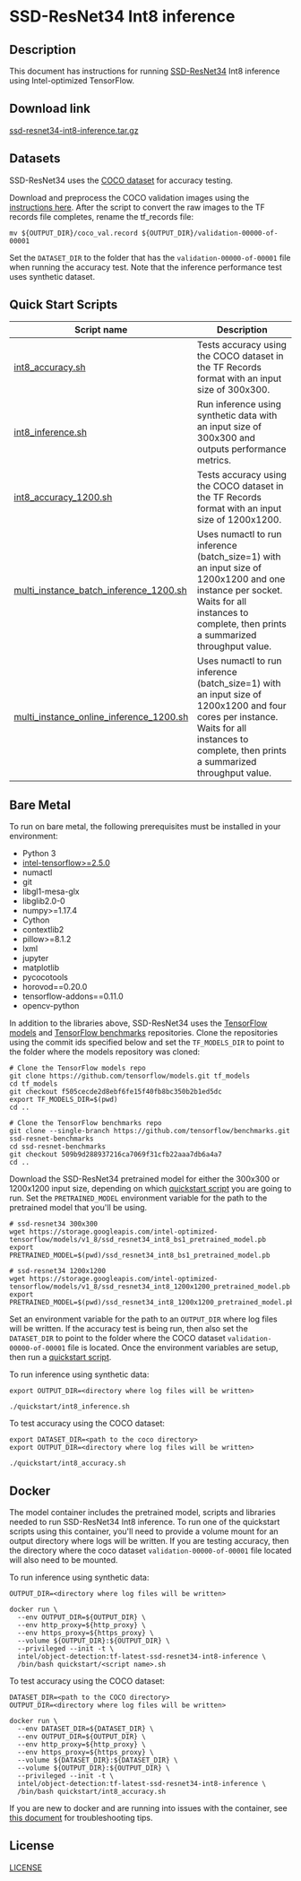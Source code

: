 <!--- 0. Title -->
# SSD-ResNet34 Int8 inference

<!-- 10. Description -->
## Description

This document has instructions for running
[SSD-ResNet34](https://arxiv.org/pdf/1512.02325.pdf) Int8 inference
using Intel-optimized TensorFlow.

<!--- 20. Download link -->
## Download link

[ssd-resnet34-int8-inference.tar.gz](https://storage.googleapis.com/intel-optimized-tensorflow/models/v2_5_0/ssd-resnet34-int8-inference.tar.gz)

<!--- 30. Datasets -->
## Datasets

SSD-ResNet34 uses the [COCO dataset](https://cocodataset.org) for accuracy
testing.

Download and preprocess the COCO validation images using the
[instructions here](/datasets/coco). After the script to convert the raw
images to the TF records file completes, rename the tf_records file:
```
mv ${OUTPUT_DIR}/coco_val.record ${OUTPUT_DIR}/validation-00000-of-00001
```

Set the `DATASET_DIR` to the folder that has the `validation-00000-of-00001`
file when running the accuracy test. Note that the inference performance
test uses synthetic dataset.

<!--- 40. Quick Start Scripts -->
## Quick Start Scripts

| Script name | Description |
|-------------|-------------|
| [int8_accuracy.sh](/quickstart/object_detection/tensorflow/ssd-resnet34/inference/cpu/int8/int8_accuracy.sh) | Tests accuracy using the COCO dataset in the TF Records format with an input size of 300x300. |
| [int8_inference.sh](/quickstart/object_detection/tensorflow/ssd-resnet34/inference/cpu/int8/int8_inference.sh) | Run inference using synthetic data with an input size of 300x300 and outputs performance metrics. |
| [int8_accuracy_1200.sh](/quickstart/object_detection/tensorflow/ssd-resnet34/inference/cpu/int8/int8_accuracy_1200.sh) | Tests accuracy using the COCO dataset in the TF Records format with an input size of 1200x1200. |
| [multi_instance_batch_inference_1200.sh](/quickstart/object_detection/tensorflow/ssd-resnet34/inference/cpu/int8/multi_instance_batch_inference_1200.sh) | Uses numactl to run inference (batch_size=1) with an input size of 1200x1200 and one instance per socket. Waits for all instances to complete, then prints a summarized throughput value. |
| [multi_instance_online_inference_1200.sh](/quickstart/object_detection/tensorflow/ssd-resnet34/inference/cpu/int8/multi_instance_online_inference_1200.sh) | Uses numactl to run inference (batch_size=1) with an input size of 1200x1200 and four cores per instance. Waits for all instances to complete, then prints a summarized throughput value. |

<!--- 50. Bare Metal -->
## Bare Metal

To run on bare metal, the following prerequisites must be installed in your environment:
* Python 3
* [intel-tensorflow>=2.5.0](https://pypi.org/project/intel-tensorflow/)
* numactl
* git
* libgl1-mesa-glx
* libglib2.0-0
* numpy>=1.17.4
* Cython
* contextlib2
* pillow>=8.1.2
* lxml
* jupyter
* matplotlib
* pycocotools
* horovod==0.20.0
* tensorflow-addons==0.11.0
* opencv-python

In addition to the libraries above, SSD-ResNet34 uses the
[TensorFlow models](https://github.com/tensorflow/models) and
[TensorFlow benchmarks](https://github.com/tensorflow/benchmarks)
repositories. Clone the repositories using the commit ids specified
below and set the `TF_MODELS_DIR` to point to the folder where the models
repository was cloned:
```
# Clone the TensorFlow models repo
git clone https://github.com/tensorflow/models.git tf_models
cd tf_models
git checkout f505cecde2d8ebf6fe15f40fb8bc350b2b1ed5dc
export TF_MODELS_DIR=$(pwd)
cd ..

# Clone the TensorFlow benchmarks repo
git clone --single-branch https://github.com/tensorflow/benchmarks.git ssd-resnet-benchmarks
cd ssd-resnet-benchmarks
git checkout 509b9d288937216ca7069f31cfb22aaa7db6a4a7
cd ..
```

Download the SSD-ResNet34 pretrained model for either the 300x300 or 1200x1200
input size, depending on which [quickstart script](#quick-start-scripts) you are
going to run. Set the `PRETRAINED_MODEL` environment variable for the path to the
pretrained model that you'll be using.
```
# ssd-resnet34 300x300
wget https://storage.googleapis.com/intel-optimized-tensorflow/models/v1_8/ssd_resnet34_int8_bs1_pretrained_model.pb
export PRETRAINED_MODEL=$(pwd)/ssd_resnet34_int8_bs1_pretrained_model.pb

# ssd-resnet34 1200x1200
wget https://storage.googleapis.com/intel-optimized-tensorflow/models/v1_8/ssd_resnet34_int8_1200x1200_pretrained_model.pb
export PRETRAINED_MODEL=$(pwd)/ssd_resnet34_int8_1200x1200_pretrained_model.pb
```

Set an environment variable for the path to an `OUTPUT_DIR`
where log files will be written. If the accuracy test is being run, then
also set the `DATASET_DIR` to point to the folder where the COCO dataset
`validation-00000-of-00001` file is located. Once the environment
variables are setup, then run a [quickstart script](#quick-start-scripts).

To run inference using synthetic data:
```
export OUTPUT_DIR=<directory where log files will be written>

./quickstart/int8_inference.sh
```

To test accuracy using the COCO dataset:
```
export DATASET_DIR=<path to the coco directory>
export OUTPUT_DIR=<directory where log files will be written>

./quickstart/int8_accuracy.sh
```

<!--- 60. Docker -->
## Docker

The model container includes the pretrained model, scripts and libraries
needed to run  SSD-ResNet34 Int8 inference. To run one of the
quickstart scripts using this container, you'll need to provide a volume
mount for an output directory where logs will be written. If you are
testing accuracy, then the directory where the coco dataset
`validation-00000-of-00001` file located will also need to be mounted.

To run inference using synthetic data:
```
OUTPUT_DIR=<directory where log files will be written>

docker run \
  --env OUTPUT_DIR=${OUTPUT_DIR} \
  --env http_proxy=${http_proxy} \
  --env https_proxy=${https_proxy} \
  --volume ${OUTPUT_DIR}:${OUTPUT_DIR} \
  --privileged --init -t \
  intel/object-detection:tf-latest-ssd-resnet34-int8-inference \
  /bin/bash quickstart/<script name>.sh
```

To test accuracy using the COCO dataset:
```
DATASET_DIR=<path to the COCO directory>
OUTPUT_DIR=<directory where log files will be written>

docker run \
  --env DATASET_DIR=${DATASET_DIR} \
  --env OUTPUT_DIR=${OUTPUT_DIR} \
  --env http_proxy=${http_proxy} \
  --env https_proxy=${https_proxy} \
  --volume ${DATASET_DIR}:${DATASET_DIR} \
  --volume ${OUTPUT_DIR}:${OUTPUT_DIR} \
  --privileged --init -t \
  intel/object-detection:tf-latest-ssd-resnet34-int8-inference \
  /bin/bash quickstart/int8_accuracy.sh
```

If you are new to docker and are running into issues with the container,
see [this document](https://github.com/IntelAI/models/tree/master/docs/general/docker.md)
for troubleshooting tips.

<!--- 80. License -->
## License

[LICENSE](/LICENSE)

